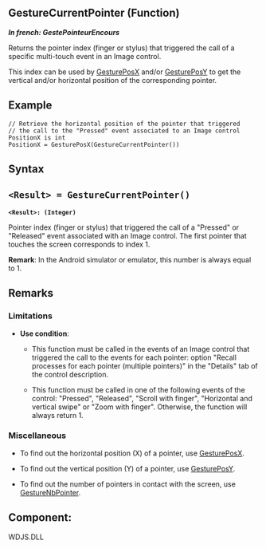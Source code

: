 
## GestureCurrentPointer (Function)

***In french: GestePointeurEncours***



<a name="XUse"></a>
<a name="Use"></a>
<a name="description"></a>
Returns the pointer index (finger or stylus) that triggered the call of a specific multi-touch event in an Image control.

This index can be used by [GesturePosX](../WDLang1/1000019741.md) and/or [GesturePosY](../WDLang1/1000019745.md) to get the vertical and/or horizontal position of the corresponding pointer.


<a name="Example1"></a>
<a name="sample_code"></a>

## Example


```wl
// Retrieve the horizontal position of the pointer that triggered
// the call to the "Pressed" event associated to an Image control 
PositionX is int
PositionX = GesturePosX(GestureCurrentPointer())
```

<a name="XSYNTAX"></a>

## Syntax
<a name="SYNTAX1"></a>

`<Result> = GestureCurrentPointer()`
---

**`<Result>: (Integer)`**

Pointer index (finger or stylus) that triggered the call of a "Pressed" or "Released" event associated with an Image control. The first pointer that touches the screen corresponds to index 1.

**Remark**: In the Android simulator or emulator, this number is always equal to 1.



<a name="NOTE0"></a>
<a name="NOTE0_1"></a>

## Remarks
<a name="NOTE0_2"></a>


### Limitations
<a name="limitations_ELTPARAGRAPHE000066"></a>



- **Use condition**: 

	- This function must be called in the events of an Image control that triggered the call to the events for each pointer: option "Recall processes for each pointer (multiple pointers)" in the "Details" tab of the control description.  

	- This function must be called in one of the following events of the control: "Pressed", "Released", "Scroll with finger", "Horizontal and vertical swipe" or "Zoom with finger". Otherwise, the function will always return 1.










<a name="NOTE0_3"></a>


### Miscellaneous
<a name="miscellaneous_ELTPARAGRAPHE000100"></a>

- To find out the horizontal position (X) of a pointer, use [GesturePosX](../WDLang1/1000019741.md).

- To find out the vertical position (Y) of a pointer, use [GesturePosY](../WDLang1/1000019745.md).

- To find out the number of pointers in contact with the screen, use [GestureNbPointer](../WDLang1/1000019750.md).




<a name="XComponent"></a>

## Component:
WDJS.DLL
